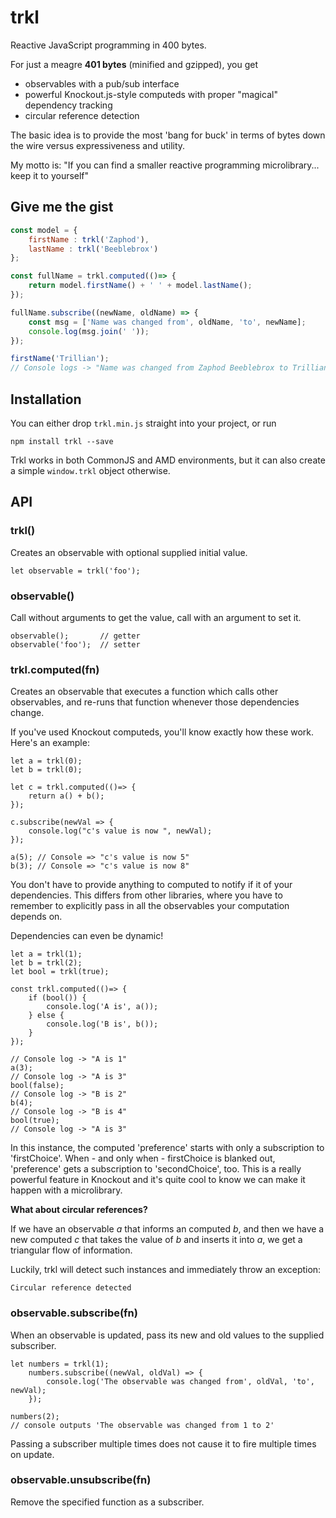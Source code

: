 # trkl
Reactive JavaScript programming in 400 bytes.

For just a meagre **401 bytes** (minified and gzipped), you get

- observables with a pub/sub interface
- powerful Knockout.js-style computeds with proper "magical" dependency tracking
- circular reference detection

The basic idea is to provide the most 'bang for buck' in terms of bytes down the wire versus expressiveness and utility.

My motto is: "If you can find a smaller reactive programming microlibrary... keep it to yourself"

## Give me the gist

```javascript
const model = {
    firstName : trkl('Zaphod'),
    lastName : trkl('Beeblebrox')
};

const fullName = trkl.computed(()=> {
    return model.firstName() + ' ' + model.lastName();
});

fullName.subscribe((newName, oldName) => {
    const msg = ['Name was changed from', oldName, 'to', newName];
    console.log(msg.join(' '));
});

firstName('Trillian');
// Console logs -> "Name was changed from Zaphod Beeblebrox to Trillian Beeblebrox"
```

## Installation

You can either drop `trkl.min.js` straight into your project, or run

    npm install trkl --save

Trkl works in both CommonJS and AMD environments, but it can also create a simple `window.trkl` object otherwise.

## API

### trkl()
Creates an observable with optional supplied initial value.

    let observable = trkl('foo');

### observable()

Call without arguments to get the value, call with an argument to set it.

    observable();       // getter
    observable('foo');  // setter

### trkl.computed(fn)

Creates an observable that executes a function which calls other observables, and re-runs that function whenever those dependencies change.

If you've used Knockout computeds, you'll know exactly how these work. Here's an example:

    let a = trkl(0);
    let b = trkl(0);

    let c = trkl.computed(()=> {
        return a() + b();
    });
    
    c.subscribe(newVal => {
        console.log("c's value is now ", newVal);
    });

    a(5); // Console => "c's value is now 5"
    b(3); // Console => "c's value is now 8"

You don't have to provide anything to computed to notify if it of your dependencies. This differs from other libraries, where you have to remember to explicitly pass in all the observables your computation depends on.

Dependencies can even be dynamic!

    let a = trkl(1);
    let b = trkl(2);
    let bool = trkl(true);
    
    const trkl.computed(()=> {
        if (bool()) {
            console.log('A is', a());
        } else {
            console.log('B is', b());
        }
    });
    
    // Console log -> "A is 1"
    a(3);
    // Console log -> "A is 3"
    bool(false);
    // Console log -> "B is 2"
    b(4);
    // Console log -> "B is 4"
    bool(true);
    // Console log -> "A is 3"
    

In this instance, the computed 'preference' starts with only a subscription to 'firstChoice'. When - and only when - firstChoice is blanked out, 'preference' gets a subscription to 'secondChoice', too. This is a really powerful feature in Knockout and it's quite cool to know we can make it happen with a microlibrary.

**What about circular references?**

If we have an observable *a* that informs an computed *b*, and then we have a new computed *c* that takes the value of *b* and inserts it into *a*, we get a triangular flow of information.

Luckily, trkl will detect such instances and immediately throw an exception:

    Circular reference detected


### observable.subscribe(fn)

When an observable is updated, pass its new and old values to the supplied subscriber.

    let numbers = trkl(1);
        numbers.subscribe((newVal, oldVal) => {
            console.log('The observable was changed from', oldVal, 'to', newVal);
        });

    numbers(2);
    // console outputs 'The observable was changed from 1 to 2'

Passing a subscriber multiple times does not cause it to fire multiple times on update.

### observable.unsubscribe(fn)

Remove the specified function as a subscriber.
